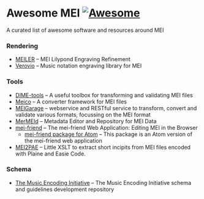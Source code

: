 # Awesome MEI [![Awesome](https://awesome.re/badge.svg)](https://awesome.re)

A curated list of awesome software and resources around MEI

### Rendering

* [MEILER](https://github.com/rettinghaus/MEILER) – MEI Lilypond Engraving Refinement
* [Verovio](https://github.com/rism-digital/verovio) – Music notation engraving library for MEI

### Tools

* [DIME-tools](https://github.com/ism-dme/DIME-tools) – A useful toolbox for transforming and validating MEI files
* [Meico](https://github.com/cemfi/meico) – A converter framework for MEI files
* [MEIGarage](https://github.com/Edirom/MEIGarage) – webservice and RESTful service to transform, convert and validate various formats, focussing on the MEI format
* [MerMEId](https://github.com/Edirom/MerMEId) – Metadata Editor and Repository for MEI Data
* [mei-friend](https://github.com/Signature-Sound-Vienna/mei-friend-online) – The mei-friend Web Application: Editing MEI in the Browser
  * [mei-friend package for Atom](https://github.com/trompamusic/mei-friend) – This package is an Atom version of the mei-friend web application
* [MEI2PAE](https://github.com/rettinghaus/mei2pae) – Little XSLT to extract short incipits from MEI files encoded with Plaine and Easie Code.

### Schema

* [The Music Encoding Initiative](https://github.com/music-encoding/music-encoding) – The Music Encoding Initiative schema and guidelines development repository

